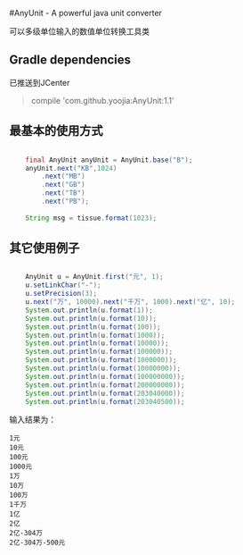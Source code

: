 #AnyUnit - A powerful java unit converter

可以多级单位输入的数值单位转换工具类

## Gradle dependencies

已推送到JCenter

> compile 'com.github.yoojia:AnyUnit:1.1'

## 最基本的使用方式

```java

    final AnyUnit anyUnit = AnyUnit.base("B");
    anyUnit.next("KB",1024)
        .next("MB")
        .next("GB")
        .next("TB")
        .next("PB");
        
    String msg = tissue.format(1023);

```
## 其它使用例子

```java

    AnyUnit u = AnyUnit.first("元", 1);
    u.setLinkChar("-");
    u.setPrecision(3);
    u.next("万", 10000).next("千万", 1000).next("亿", 10);
    System.out.println(u.format(1));
    System.out.println(u.format(10));
    System.out.println(u.format(100));
    System.out.println(u.format(1000));
    System.out.println(u.format(10000));
    System.out.println(u.format(100000));
    System.out.println(u.format(1000000));
    System.out.println(u.format(10000000));
    System.out.println(u.format(100000000));
    System.out.println(u.format(200000000));
    System.out.println(u.format(203040000));
    System.out.println(u.format(203040500));

```
输入结果为：

    1元
    10元
    100元
    1000元
    1万
    10万
    100万
    1千万
    1亿
    2亿
    2亿-304万
    2亿-304万-500元

        
    
